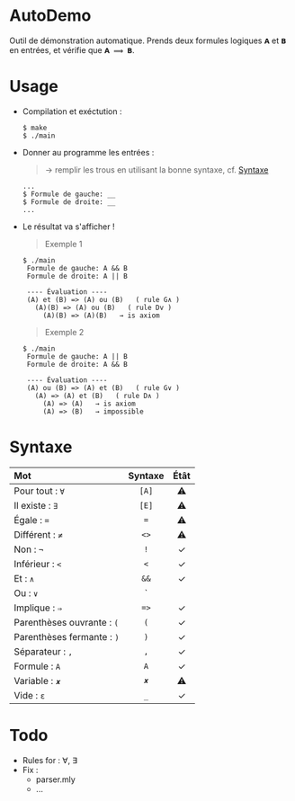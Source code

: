 # AutoDemo
 
Outil de démonstration automatique. Prends deux formules logiques `𝗔` et `𝗕` en entrées, et vérifie que `𝗔 ⟹ 𝗕`.
    
# Usage

+ Compilation et exéctution :
    ```
    $ make
    $ ./main
    ```
+ Donner au programme les entrées : 
  > → remplir les trous en utilisant la bonne syntaxe, cf. [Syntaxe](#Syntaxe)
    ```
    ...
    $ Formule de gauche: __
    $ Formule de droite: __
    ...
    ```
+ Le résultat va s'afficher !
    > Exemple 1
    ```
    $ ./main
     Formule de gauche: A && B
     Formule de droite: A || B
    
     ---- Évaluation ----
     (A) et (B) => (A) ou (B)   ( rule G∧ )
       (A)(B) => (A) ou (B)   ( rule Dv )
         (A)(B) => (A)(B)   → is axiom
    ```
    > Exemple 2
    ```
    $ ./main
     Formule de gauche: A || B
     Formule de droite: A && B

     ---- Évaluation ----
     (A) ou (B) => (A) et (B)   ( rule G∨ )
       (A) => (A) et (B)   ( rule D∧ )
         (A) => (A)   → is axiom
         (A) => (B)   → impossible
    ```
  
# Syntaxe

| Mot                        | Syntaxe |   Étât    |
| :------------------------- | :-----: | :-------: |
| Pour tout : `∀`            |  `[A]`  | :warning: |
| Il existe : `∃`            |  `[E]`  | :warning: |
| Égale : `=`                |   `=`   | :warning: |
| Différent : `≠`            |  `<>`   | :warning: |
| Non : `¬`                  |   `!`   |     ✓     |
| Inférieur : `<`            |   `<`   |     ✓     |
| Et : `∧`                   |  `&&`   |     ✓     |
| Ou : `∨`                   |  `||`   |     ✓     |
| Implique : `⇒`             |  `=>`   |     ✓     |
| Parenthèses ouvrante : `(` |   `(`   |     ✓     |
| Parenthèses fermante : `)` |   `)`   |     ✓     |
| Séparateur : `,`           |   `,`   |     ✓     |
| Formule : `A`              |   `A`   |     ✓     |
| Variable : `𝒙`             |   `𝒙`   | :warning: |
| Vide : `ε`                 |   `_`   |     ✓     |


# Todo

+ Rules for : ∀, ∃
+ Fix : 
  + parser.mly
  + ...